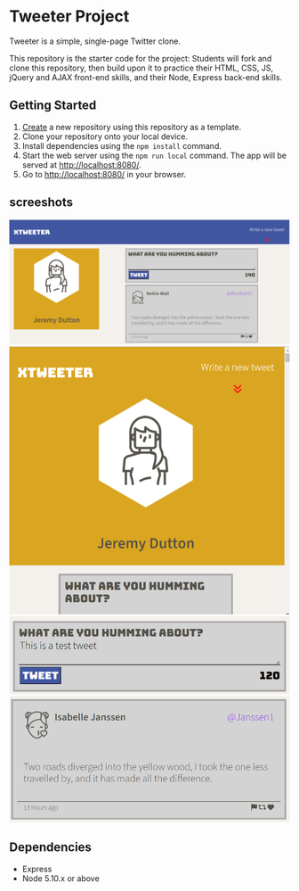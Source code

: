# Tweeter Project

Tweeter is a simple, single-page Twitter clone.

This repository is the starter code for the project: Students will fork and clone this repository, then build upon it to practice their HTML, CSS, JS, jQuery and AJAX front-end skills, and their Node, Express back-end skills.

## Getting Started

1. [Create](https://docs.github.com/en/repositories/creating-and-managing-repositories/creating-a-repository-from-a-template) a new repository using this repository as a template.
2. Clone your repository onto your local device.
3. Install dependencies using the `npm install` command.
3. Start the web server using the `npm run local` command. The app will be served at <http://localhost:8080/>.
4. Go to <http://localhost:8080/> in your browser.


## screeshots

!["Desktop view"](imgs/tweeter1.png)
!["Mobile view"](imgs/tweeter2.png)
!["New tweet"](imgs/tweeter3.png)
!["New tweet"](https://github.com/Jerscape/tweeter/blob/master/imgs/tweeter4.png)


## Dependencies

- Express
- Node 5.10.x or above
